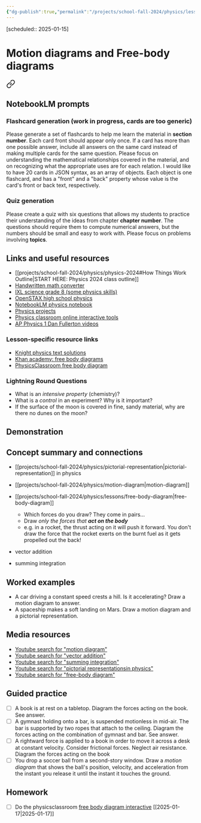 ```yaml
---
{"dg-publish":true,"permalink":"/projects/school-fall-2024/physics/lessons/motion-diagrams/"}
---
```



[scheduled:: 2025-01-15] 

#  Motion diagrams and Free-body diagrams


<div class="transclusion internal-embed is-loaded"><a class="markdown-embed-link" href="/projects/school-fall-2024/physics/physics-2024/#notebook-lm-prompts" aria-label="Open link"><svg xmlns="http://www.w3.org/2000/svg" width="24" height="24" viewBox="0 0 24 24" fill="none" stroke="currentColor" stroke-width="2" stroke-linecap="round" stroke-linejoin="round" class="svg-icon lucide-link"><path d="M10 13a5 5 0 0 0 7.54.54l3-3a5 5 0 0 0-7.07-7.07l-1.72 1.71"></path><path d="M14 11a5 5 0 0 0-7.54-.54l-3 3a5 5 0 0 0 7.07 7.07l1.71-1.71"></path></svg></a><div class="markdown-embed">



## NotebookLM prompts

### Flashcard generation (work in progress, cards are too generic)

Please generate a set of flashcards to help me learn the material in **section number**. Each card front should appear only once. If a card has more than one possible answer, include all answers on the same card instead of making multiple cards for the same question. Please focus on understanding the mathematical relationships covered in the material, and on recognizing what the appropriate uses are for each relation. I would like to have 20 cards in JSON syntax, as an array of objects. Each object is one flashcard, and has a "front" and a "back" property whose value is the card's front or back text, respectively.

### Quiz generation

Please create a quiz with six questions that allows my students to practice their understanding of the ideas from chapter **chapter number**. The questions should require them to compute numerical answers, but the numbers should be small and easy to work with. Please focus on problems involving **topics**.



</div></div>


## Links and useful resources 

- [[projects/school-fall-2024/physics/physics-2024#How Things Work Outline\|START HERE: Physics 2024 class outline]]
- [Handwritten math converter](https://webdemo.myscript.com/views/math/index.html#)
- [IXL science grade 8 (some physics skills)](https://www.ixl.com/science/grade-8)
- [OpenSTAX high school physics](https://openstax.org/books/physics/pages/1-introduction)
- [NotebookLM physics notebook](https://notebooklm.google.com/notebook/94fe29f5-cebb-4621-9e03-d20110b7a978)
- [Physics projects](https://www.sciencebuddies.org/science-fair-projects/science-projects/physics/high-school)
- [Physics classroom online interactive tools](https://www.physicsclassroom.com)
- [AP Physics 1 Dan Fullerton videos](https://www.youtube.com/playlist?list=PLd2HWlWc-MsysWuL9ksneEM8cl5bk3bHH)


### Lesson-specific resource links

- [Knight physics text solutions](https://www.vaia.com/en-us/textbooks/physics/physics-for-scientists-and-engineers-a-strategic-approach-with-modern-physics-4th/) 
- [Khan academy: free body diagrams](https://www.khanacademy.org/science/in-in-class11th-physics/in-in-class11th-physics-laws-of-motion/in-in-class11-introduction-to-forces-and-free-body-diagrams-ap/a/forces-introduction-and-free-body-diagrams-ap1) 
- [PhysicsClassroom free body diagram](https://www.physicsclassroom.com/class/newtlaws/Lesson-2/Drawing-Free-Body-Diagrams) 



### Lightning Round Questions

- What is an *intensive property* (chemistry)? 
- What is a *control* in an experiment? Why is it important? 
- If the surface of the moon is covered in fine, sandy material, why are there no dunes on the moon? 



## Demonstration


## Concept summary and connections


- [[projects/school-fall-2024/physics/pictorial-representation\|pictorial-representation]] in physics 
- [[projects/school-fall-2024/physics/motion-diagram\|motion-diagram]]
- [[projects/school-fall-2024/physics/lessons/free-body-diagram\|free-body-diagram]]
    - Which forces do you draw? They come in pairs...
    - Draw *only the forces that **act on the body***
    - e.g. in a rocket, the thrust acting on it will push it forward. You don't draw the force that the rocket exerts on the burnt fuel as it gets propelled out the back!

- vector addition 
- summing integration 
## Worked examples

- A car driving a constant speed crests a hill. Is it accelerating? Draw a motion diagram to answer.
- A spaceship makes a soft landing on Mars. Draw a motion diagram and a pictorial representation.

## Media resources

- [Youtube search for "motion diagram"](https://www.youtube.com/results?search_query=motion%20diagram) 
- [Youtube search for "vector addition"](https://www.youtube.com/results?search_query=vector%20addition) 
- [Youtube search for "summing integration"](https://www.youtube.com/results?search_query=summing%20integration) 
- [Youtube search for "pictorial representationsin physics"](https://www.youtube.com/results?search_query=pictorial%20representationsin%20physics) 
- [Youtube search for "free-body diagram"](https://www.youtube.com/results?search_query=free-body%20diagram) 

## Guided practice


- [ ] A book is at rest on a tabletop. Diagram the forces acting on the book. See answer.  
- [ ] A gymnast holding onto a bar, is suspended motionless in mid-air. The bar is supported by two ropes that attach to the ceiling. Diagram the forces acting on the combination of gymnast and bar. See answer.  
- [ ] A rightward force is applied to a book in order to move it across a desk at constant velocity. Consider frictional forces. Neglect air resistance. Diagram the forces acting on the book  
- [ ] You drop a soccer ball from a second-story window. Draw a *motion diagram* that shows the ball's position, velocity, and acceleration from the instant you release it until the instant it touches the ground.  

## Homework



- [ ] Do the physicsclassroom [free body diagram interactive](https://www.physicsclassroom.com/Physics-Interactives/Newtons-Laws/Free-Body-Diagrams-2/Free-Body-Diagram-Interactive) [[2025-01-17\|2025-01-17]] 
